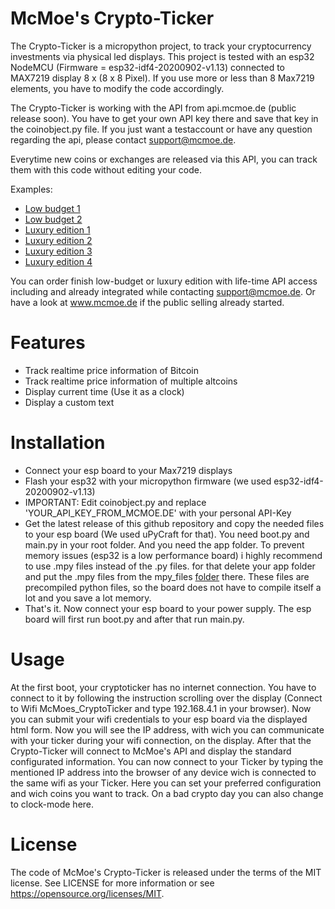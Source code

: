 # McMoe's Crypto-Ticker

The Crypto-Ticker is a micropython project, to track your cryptocurrency investments via physical led displays.
This project is tested with an esp32 NodeMCU (Firmware = esp32-idf4-20200902-v1.13) connected to MAX7219 display 8 x (8 x 8 Pixel). If you use more or less than 8 Max7219 elements, you have to modify the code accordingly.

The Crypto-Ticker is working with the API from api.mcmoe.de (public release soon). You have to get your own API key there and save that key in the coinobject.py file. If you just want a testaccount or have any question regarding the api, please contact support@mcmoe.de.

Everytime new coins or exchanges are released via this API, you can track them with this code without editing your code.

Examples:
- [Low budget 1](https://github.com/McMoes/Crypto-Ticker/tree/main/img/20210302_230349.jpg)
- [Low budget 2](https://github.com/McMoes/Crypto-Ticker/tree/main/img/20210302_230624.jpg)
- [Luxury edition 1](https://github.com/McMoes/Crypto-Ticker/tree/main/img/20210224_203135.jpg)
- [Luxury edition 2](https://github.com/McMoes/Crypto-Ticker/tree/main/img/20210224_202800.jpg)
- [Luxury edition 3](https://github.com/McMoes/Crypto-Ticker/tree/main/img/20210329_235837.jpg)
- [Luxury edition 4](https://github.com/McMoes/Crypto-Ticker/tree/main/img/20210330_000034.jpg)

You can order finish low-budget or luxury edition with life-time API access including and already integrated while contacting support@mcmoe.de. Or have a look at www.mcmoe.de if the public selling already started.

# Features

- Track realtime price information of Bitcoin
- Track realtime price information of multiple altcoins
- Display current time (Use it as a clock)
- Display a custom text


# Installation

- Connect your esp board to your Max7219 displays
- Flash your esp32 with your micropython firmware (we used esp32-idf4-20200902-v1.13)
- IMPORTANT: Edit coinobject.py and replace 'YOUR_API_KEY_FROM_MCMOE.DE' with your personal API-Key 
- Get the latest release of this github repository and copy the needed files to your esp board (We used uPyCraft for that). You need boot.py and main.py in your root folder. And you need the app folder. To prevent memory issues (esp32 is a low performance board) i highly recommend to use .mpy files instead of the .py files. for that delete your app folder and put the .mpy files from the mpy_files [folder](https://github.com/McMoes/Crypto-Ticker/tree/main/mpy_files/) there. These files are precompiled python files, so the board does not have to compile itself a lot and you save a lot memory.
- That's it. Now connect your esp board to your power supply. The esp board will first run boot.py and after that run main.py.


# Usage

At the first boot, your cryptoticker has no internet connection. You have to connect to it by following the instruction scrolling over the display (Connect to Wifi McMoes_CryptoTicker and type 192.168.4.1 in your browser). Now you can submit your wifi credentials to your esp board via the displayed html form. Now you will see the IP address, with wich you can communicate with your ticker during your wifi connection, on the display. After that the Crypto-Ticker will connect to McMoe's API and display the standard configurated information. You can now connect to your Ticker by typing the mentioned IP address into the browser of any device wich is connected to the same wifi as your Ticker. Here you can set your preferred configuration and wich coins you want to track. On a bad crypto day you can also change to clock-mode here.


# License

The code of McMoe's Crypto-Ticker is released under the terms of the MIT license. See LICENSE for more information or see https://opensource.org/licenses/MIT.
